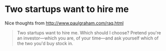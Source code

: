 # Two startups want to hire me

Nice thoughts from http://www.paulgraham.com/raq.html
> Two startups want to hire me. Which should I choose?
> Pretend you're an investor—which you are, of your time—and ask yourself which of the two you'd buy stock in.
